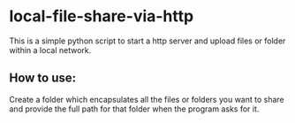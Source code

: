# local-file-share-via-http
This is a simple python script to start a http server and upload files or folder within a local network.


## How to use:
Create a folder which encapsulates all the files or folders you want to share and provide the full path for that folder when the program asks for it.
